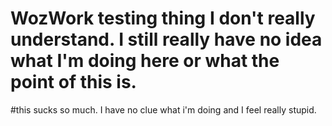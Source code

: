 # WozWork testing thing I don't really understand. I still really have no idea what I'm doing here or what the point of this is.
#this sucks so much. I have no clue what i'm doing and I feel really stupid.

